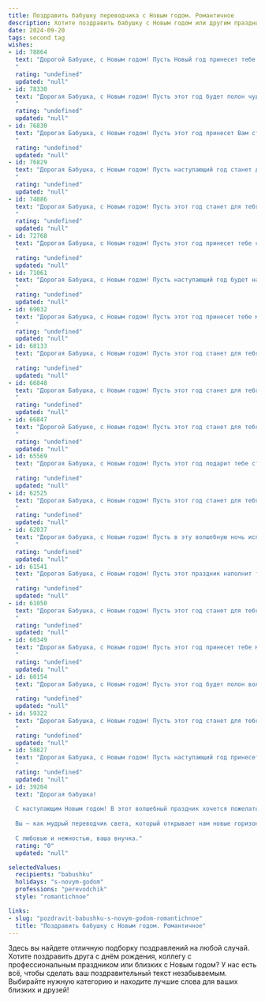 ```yaml
---
title: Поздравить бабушку переводчика с Новым годом. Романтичное
description: Хотите поздравить бабушку с Новым годом или другим праздником? Наш ИИ создаст незабываемое поздравление, а вы обязательно выделитесь среди других.  
date: 2024-09-20
tags: second tag
wishes:
- id: 78864
  text: "Дорогой Бабушке, с Новым годом! Пусть Новый год принесет тебе море тепла, романтических мгновений и нежных слов. Пусть твоё сердце, такое же прекрасное, как и твой талант переводчика, всегда будет наполнено радостью и любовью.
  "
  rating: "undefined"
  updated: "null"
- id: 78330
  text: "Дорогая Бабушка, с Новым годом! Пусть этот год будет полон чудес, как переводы, которые ты создаешь, – полны смысла и красоты. Желаю тебе крепкого здоровья, чтобы ты могла продолжать дарить миру свои таланты, и светлой радости, которая согревает сердце, как новогодние огоньки.
  "
  rating: "undefined"
  updated: "null"
- id: 76830
  text: "Дорогая Бабушка, с Новым годом! Пусть этот год принесет Вам столько же тепла и уюта, сколько Вы дарите нам своими переводами. Пусть в Вашей жизни будет только радость, мир и любовь, а каждый день будет наполнен новыми открытиями и нежными словами.
  "
  rating: "undefined"
  updated: "null"
- id: 76829
  text: "Дорогая Бабушка, с Новым годом! Пусть наступающий год станет для тебя временем волшебных переводов – переводом желаний в реальность, переводом забот в радость, переводом грусти в улыбки! Пусть он подарит тебе здоровье, тепло и любовь, как самые лучшие переводы на языке души.
  "
  rating: "undefined"
  updated: "null"
- id: 74086
  text: "Дорогая Бабушка, с Новым годом! Пусть этот год станет для тебя поистине волшебным, наполненным душевным теплом, радостными встречами и яркими красками жизни.  Пусть твои переводы, как всегда, поражают своей точностью и красотой, а твои слова, как волшебный ключ, открывают двери в мир новых знаний и впечатлений. Счастья тебе, моя дорогая!
  "
  rating: "undefined"
  updated: "null"
- id: 72768
  text: "Дорогая Бабушка, с Новым годом! Пусть этот год принесет тебе столько же тепла и любви, сколько ты дарила нам всю свою жизнь. Пусть переводы, которые ты делаешь,  будут не просто работой, а настоящим искусством, дарящим радость и вдохновение.  И пусть твоя душа всегда остаётся молодой и светлой, как новогодняя ночь!
  "
  rating: "undefined"
  updated: "null"
- id: 71061
  text: "Дорогая Бабушка, с Новым годом! Пусть наступающий год будет наполнен теплом, любовью и волшебством. Словно талантливый переводчик, ты умеешь находить слова, которые трогают душу и согревают сердце. Желаю тебе много радостных мгновений, крепкого здоровья и  неиссякаемого вдохновения!
  "
  rating: "undefined"
  updated: "null"
- id: 69032
  text: "Дорогая Бабушка, с Новым годом! Пусть этот год принесет тебе море тепла, любви и вдохновения, как будто ты переводишь лучшую книгу своей жизни. Желаю тебе доброго здоровья, ярких красок и  радостных моментов, которые ты сможешь перевести на язык счастья!
  "
  rating: "undefined"
  updated: "null"
- id: 68133
  text: "Дорогая Бабушка, с Новым годом! Пусть этот год станет для тебя таким же прекрасным, как твои переводы, полным чудес, тепла и любви. Желаю тебе доброго здоровья, ярких впечатлений и волшебных моментов, которые ты будешь переводить с языков жизни на язык радости!
  "
  rating: "undefined"
  updated: "null"
- id: 66848
  text: "Дорогая Бабушка, с Новым годом! Пусть этот год станет для тебя волшебным, наполненным теплыми встречами, яркими красками и сладкими моментами. Желаю тебе крепкого здоровья, чтобы твои слова, подобно твоим переводам,  продолжали вдохновлять и радовать всех, кто тебя окружает. С Новым годом, моя любимая!
  "
  rating: "undefined"
  updated: "null"
- id: 66847
  text: "Дорогой Бабушке, с Новым годом! Пусть этот год станет для тебя волшебным, как новогодняя ночь, наполненным теплыми моментами, как перевод любимого стихотворения, и яркими красками, как переливающаяся елочная игрушка.
  "
  rating: "undefined"
  updated: "null"
- id: 65569
  text: "Дорогая Бабушка, с Новым годом! Пусть этот год подарит тебе столько же тепла, сколько ты даришь нам своей любовью. Пусть он будет полон новых открытий, как новые языки, которые ты осваиваешь, и пусть все твои мечты, переведенные на язык реальности, станут явью!
  "
  rating: "undefined"
  updated: "null"
- id: 62525
  text: "Дорогая Бабушка, с Новым годом! Пусть этот год станет для тебя волшебным, наполненным теплом, любовью и  радостными переводами твоих любимых книг. Желаю тебе крепкого здоровья,  радости и душевного покоя. 💖
  "
  rating: "undefined"
  updated: "null"
- id: 62037
  text: "Дорогая бабушка, с Новым годом! Пусть в эту волшебную ночь исполнятся все твои самые заветные мечты. Пусть Новый год принесет тебе радость, здоровье, любовь и новые, интересные переводы, которые откроют для тебя мир еще с одной стороны.
  "
  rating: "undefined"
  updated: "null"
- id: 61541
  text: "Дорогая Бабушка, с Новым годом! Пусть этот праздник наполнит твою жизнь теплом, светом и волшебством, как страницы любимых тобой книг. Пусть каждый день будет полон красочных красок, как твое умение переводить слова на язык души. Желаю тебе крепкого здоровья, светлой радости и мирного, уютного Нового года!
  "
  rating: "undefined"
  updated: "null"
- id: 61050
  text: "Дорогая Бабушка, с Новым годом! Пусть этот год станет для тебя сказочным путешествием в мир новых впечатлений, где каждый день будет соткан из ярких красок, а твоя душа, подобно переводу, будет легко переводить все сложности на язык радости и любви.
  "
  rating: "undefined"
  updated: "null"
- id: 60349
  text: "Дорогая Бабушка, с Новым годом! Пусть этот год принесет тебе множество счастливых мгновений, теплых встреч и волшебных переводов, которые будут звучать как песня.
  "
  rating: "undefined"
  updated: "null"
- id: 60154
  text: "Дорогая Бабушка, с Новым годом! Пусть этот год будет полон волшебных переводов - переводов душевных порывов на язык любви, переводов надежд на язык исполнения, переводов желаний на язык реальности.  Будьте здоровы, счастливы и окружены любовью, как прекрасными словами, которые Вы так умело переводите.
  "
  rating: "undefined"
  updated: "null"
- id: 59322
  text: "Дорогая Бабушка, с Новым годом! Пусть этот год станет для тебя прекрасной сказкой, наполненной счастьем, здоровьем и любовью. Пусть твои переводы всегда будут точны и красивы, а слова, которые ты даришь, приносят тепло и радость. Люблю тебя безмерно!
  "
  rating: "undefined"
  updated: "null"
- id: 58827
  text: "Дорогая Бабушка, с Новым годом! Пусть наступающий год принесет Вам столько же переводов, сколько добрых слов и тепла Вы дарите окружающим! Пусть каждый день будет наполнен новыми яркими красками мира, а любовь близких всегда греет Ваше сердце.
  "
  rating: "undefined"
  updated: "null"
- id: 39204
  text: "Дорогая бабушка!
  
  С наступающим Новым годом! В этот волшебный праздник хочется пожелать вам, чтобы каждый миг был наполнен теплом и радостью, как страницы любимой книги. Пусть в вашем сердце живёт любовь, а в доме царит уют и счастье.
  
  Вы — как мудрый переводчик света, который открывает нам новые горизонты. Спасибо за вашу заботу, поддержку и бесконечное вдохновение. Пусть в новом году сбудутся все мечты, а каждый день приносит только радость и улыбки.
  
  С любовью и нежностью, ваша внучка."
  rating: "0"
  updated: "null"

selectedValues:
  recipients: "babushku"
  holidays: "s-novym-godom"
  professions: "perevodchik"
  style: "romantichnoe"

links:
- slug: "pozdravit-babushku-s-novym-godom-romantichnoe"
  title: "Поздравить бабушку с Новым годом. Романтичное"
---
```


Здесь вы найдете отличную подборку поздравлений на любой случай. 
Хотите поздравить друга с днём рождения, коллегу с профессиональным праздником или близких с Новым годом? У нас есть всё, чтобы сделать ваш поздравительный текст незабываемым. Выбирайте нужную категорию и находите лучшие слова для ваших близких и друзей!
